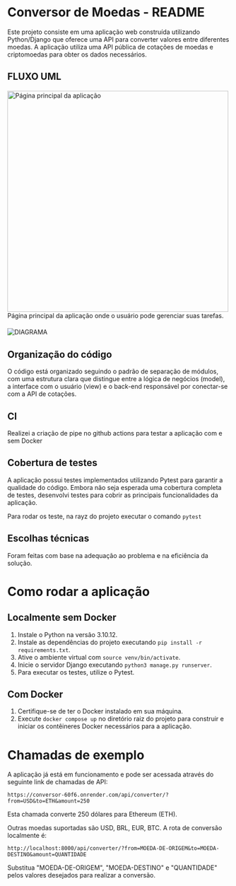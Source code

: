 # Conversor de Moedas - README

Este projeto consiste em uma aplicação web construída utilizando Python/Django que oferece uma API para converter valores entre diferentes moedas. A aplicação utiliza uma API pública de cotações de moedas e criptomoedas para obter os dados necessários.

## FLUXO UML

<div style="margin-top: 20px; margin-bottom: 20px;">
  <img src="https://i.imgur.com/cgCit3U.png" alt="Página principal da aplicação" style="width: 500px; height: auto;">
  <span>Página principal da aplicação onde o usuário pode gerenciar suas tarefas.</span>
</div>

![DIAGRAMA](https://i.imgur.com/JsvU26R.png)

## Organização do código

O código está organizado seguindo o padrão de separação de módulos, com uma estrutura clara que distingue entre a lógica de negócios (model), a interface com o usuário (view) e o back-end responsável por conectar-se com a API de cotações.

## CI

Realizei a criação de pipe no github actions para testar a aplicação com e sem Docker

## Cobertura de testes

A aplicação possui testes implementados utilizando Pytest para garantir a qualidade do código. Embora não seja esperada uma cobertura completa de testes, desenvolvi testes para cobrir as principais funcionalidades da aplicação.

Para rodar os teste, na rayz do projeto executar o comando `pytest`

## Escolhas técnicas

Foram feitas com base na adequação ao problema e na eficiência da solução.

# Como rodar a aplicação

## Localmente sem Docker

1. Instale o Python na versão 3.10.12.
2. Instale as dependências do projeto executando `pip install -r requirements.txt`.
3. Ative o ambiente virtual com `source venv/bin/activate`.
4. Inicie o servidor Django executando `python3 manage.py runserver`.
5. Para executar os testes, utilize o Pytest.

## Com Docker

1. Certifique-se de ter o Docker instalado em sua máquina.
2. Execute `docker compose up` no diretório raiz do projeto para construir e iniciar os contêineres Docker necessários para a aplicação.

# Chamadas de exemplo

A aplicação já está em funcionamento e pode ser acessada através do seguinte link de chamadas de API:

```
https://conversor-60f6.onrender.com/api/converter/?from=USD&to=ETH&amount=250
```

Esta chamada converte 250 dólares para Ethereum (ETH).

Outras moedas suportadas são USD, BRL, EUR, BTC. A rota de conversão localmente é:

```
http://localhost:8000/api/converter/?from=MOEDA-DE-ORIGEM&to=MOEDA-DESTINO&amount=QUANTIDADE
```

Substitua "MOEDA-DE-ORIGEM", "MOEDA-DESTINO" e "QUANTIDADE" pelos valores desejados para realizar a conversão.
````
